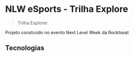# NLW eSports - Trilha Explore

>Trilha Explorer

Projeto construido no evento Next Level Week da Rocktseat
 ## Tecnologias
